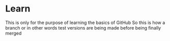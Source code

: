 # Learn
This is only for the purpose of learning the basics of GitHub
So this is how a branch or in other words test versions are being made before being finally merged
